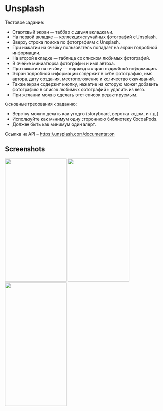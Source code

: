 # Unsplash

Тестовое задание:

- Стартовый экран — таббар с двумя вкладками.
- На первой вкладке — коллекция случайных фотографий с Unsplash.
- Вверху строка поиска по фотографиям с Unsplash.
- При нажатии на ячейку пользователь попадает на экран подробной информации.
- На второй вкладке — таблица со списком любимых фотографий.
- В ячейке миниатюрка фотографии и имя автора.
- При нажатии на ячейку — переход в экран подробной информации.
- Экран подробной информации содержит в себе фотографию, имя автора, дату создания,
местоположение и количество скачиваний.
- Также экран содержит кнопку, нажатие на которую может добавить фотографию в список
любимых фотографий и удалить из него.
- При желании можно сделать этот список редактируемым.

Основные требования к заданию:
- Верстку можно делать как угодно (storyboard, верстка кодом, и т.д.)
- Используйте как минимум одну стороннюю библиотеку CocoaPods.
- Должен быть как минимум один алерт.

Ссылка на API – https://unsplash.com/documentation

## Screenshots
<img src="https://shot.withfra.me/s/a7990ac8-3ef2-4994-8e7a-a5a0d2a5cb17" width="200" height="400"> <img src="https://shot.withfra.me/s/af99b46a-877e-47d0-a670-f8ea2597bde5" width="200" height="400"> <img src="https://shot.withfra.me/s/98335e02-731c-4220-baf7-6bc828f6ec43" width="200" height="400"> 

